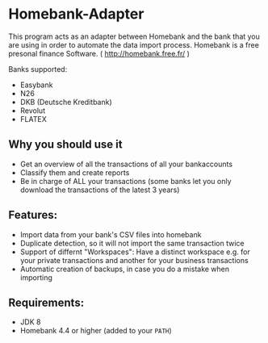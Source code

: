 # Homebank-Adapter

This program acts as an adapter between Homebank and the bank that you are using in order to automate the data import process. Homebank is a free presonal finance Software. ( http://homebank.free.fr/ )

Banks supported:
- Easybank
- N26
- DKB (Deutsche Kreditbank)
- Revolut
- FLATEX

## Why you should use it

- Get an overview of all the transactions of all your bankaccounts
- Classify them and create reports
- Be in charge of ALL your transactions (some banks let you only download the transactions of the latest 3 years)

## Features:

- Import data from your bank's CSV files into homebank
- Duplicate detection, so it will not import the same transaction twice
- Support of differnt "Workspaces": Have a distinct workspace e.g. for your private transactions and another for your business transactions  
- Automatic creation of backups, in case you do a mistake when importing


## Requirements:

- JDK 8
- Homebank 4.4 or higher (added to your `PATH`)



